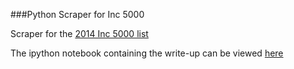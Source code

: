 ###Python Scraper for Inc 5000

Scraper for the [2014 Inc 5000 list](http://www.inc.com/inc5000/list/2014)

The ipython notebook containing the write-up can be viewed [here](http://nbviewer.ipython.org/github/Fossj117/scrape_inc5000/blob/master/Mattermark.ipynb)
